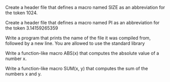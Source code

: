 Create a header file that defines a macro named SIZE as an abbreviation for the token 1024.

Create a header file that defines a macro named PI as an abbreviation for the token 3.14159265359

Write a program that prints the name of the file it was compiled from, followed by a new line. You are allowed to use the standard library

Write a function-like macro ABS(x) that computes the absolute value of a number x.

Write a function-like macro SUM(x, y) that computes the sum of the numbers x and y.
